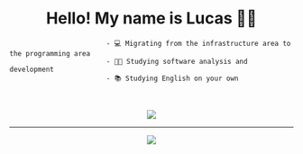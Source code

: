 
<h1 align = "center" >Hello! My name is Lucas 🖖🏼</h1>


                            - 💻 Migrating from the infrastructure area to the programming area
                            - 🧑‍🎓 Studying software analysis and development 
                            - 📚 Studying English on your own 
 

  <br>

  
</div>

<p align= "center">
  <a href="https://skillicons.dev">
    <img src="https://skillicons.dev/icons?i=html,css,js,nodejs,c,mysql,git,github,linux"/>
  </a>
 
</div>

<hr>

<div>
 <p align= "center">
  <a href="https://www.linkedin.com/in/lucas-vicente-564244174/" tang="_blank"> <img src = "https://img.shields.io/badge/LinkedIn-0077B5?style=for-the-badge&logo=linkedin&logoColor=white" tang="_blank" </img> </a>
  </p>
  
 </div>
